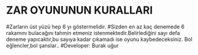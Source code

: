 # ZAR OYUNUNUN KURALLARI

#Zarların üst yüzü hep 6 yı göstermelidir.
#Sizden en az kaç denemede 6 rakamını bulacağını tahmin etmeniz istenmektedir.Belirlediğini sayı defa deneme yapıcaktır,bu sayıya kadar çıkamadı ise oyunu kaybedeceksiniz.
Bol eğlencler,bol şanslar..
#Developer: Burak uğur
